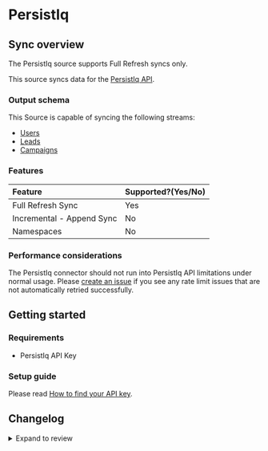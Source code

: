 # PersistIq

## Sync overview

The PersistIq source supports Full Refresh syncs only.

This source syncs data for the [PersistIq API](https://apidocs.persistiq.com/#introduction).

### Output schema

This Source is capable of syncing the following streams:

- [Users](https://apidocs.persistiq.com/#users)
- [Leads](https://apidocs.persistiq.com/#leads)
- [Campaigns](https://apidocs.persistiq.com/#campaigns)

### Features

| Feature                   | Supported?\(Yes/No\) |
|:--------------------------|:---------------------|
| Full Refresh Sync         | Yes                  |
| Incremental - Append Sync | No                   |
| Namespaces                | No                   |

### Performance considerations

The PersistIq connector should not run into PersistIq API limitations under normal usage. Please [create an issue](https://github.com/airbytehq/airbyte/issues) if you see any rate limit issues that are not automatically retried successfully.

## Getting started

### Requirements

- PersistIq API Key

### Setup guide

Please read [How to find your API key](https://apidocs.persistiq.com/#introduction).

## Changelog

<details>
  <summary>Expand to review</summary>

| Version | Date       | Pull Request                                             | Subject                                |
|:--------|:-----------|:---------------------------------------------------------|:---------------------------------------|
| 0.3.25 | 2025-10-14 | [61022](https://github.com/airbytehq/airbyte/pull/61022) | Update dependencies |
| 0.3.24 | 2025-05-24 | [60565](https://github.com/airbytehq/airbyte/pull/60565) | Update dependencies |
| 0.3.23 | 2025-05-10 | [60118](https://github.com/airbytehq/airbyte/pull/60118) | Update dependencies |
| 0.3.22 | 2025-05-03 | [59461](https://github.com/airbytehq/airbyte/pull/59461) | Update dependencies |
| 0.3.21 | 2025-04-27 | [59110](https://github.com/airbytehq/airbyte/pull/59110) | Update dependencies |
| 0.3.20 | 2025-04-19 | [58526](https://github.com/airbytehq/airbyte/pull/58526) | Update dependencies |
| 0.3.19 | 2025-04-12 | [57349](https://github.com/airbytehq/airbyte/pull/57349) | Update dependencies |
| 0.3.18 | 2025-03-29 | [56782](https://github.com/airbytehq/airbyte/pull/56782) | Update dependencies |
| 0.3.17 | 2025-03-22 | [56160](https://github.com/airbytehq/airbyte/pull/56160) | Update dependencies |
| 0.3.16 | 2025-03-08 | [55048](https://github.com/airbytehq/airbyte/pull/55048) | Update dependencies |
| 0.3.15 | 2025-02-23 | [54567](https://github.com/airbytehq/airbyte/pull/54567) | Update dependencies |
| 0.3.14 | 2025-02-15 | [53974](https://github.com/airbytehq/airbyte/pull/53974) | Update dependencies |
| 0.3.13 | 2025-02-08 | [53450](https://github.com/airbytehq/airbyte/pull/53450) | Update dependencies |
| 0.3.12 | 2025-02-01 | [52999](https://github.com/airbytehq/airbyte/pull/52999) | Update dependencies |
| 0.3.11 | 2025-01-25 | [52464](https://github.com/airbytehq/airbyte/pull/52464) | Update dependencies |
| 0.3.10 | 2025-01-18 | [51867](https://github.com/airbytehq/airbyte/pull/51867) | Update dependencies |
| 0.3.9 | 2025-01-11 | [51320](https://github.com/airbytehq/airbyte/pull/51320) | Update dependencies |
| 0.3.8 | 2024-12-28 | [50729](https://github.com/airbytehq/airbyte/pull/50729) | Update dependencies |
| 0.3.7 | 2024-12-21 | [50247](https://github.com/airbytehq/airbyte/pull/50247) | Update dependencies |
| 0.3.6 | 2024-12-14 | [49676](https://github.com/airbytehq/airbyte/pull/49676) | Update dependencies |
| 0.3.5 | 2024-12-12 | [48266](https://github.com/airbytehq/airbyte/pull/48266) | Update dependencies |
| 0.3.4 | 2024-10-29 | [47851](https://github.com/airbytehq/airbyte/pull/47851) | Update dependencies |
| 0.3.3 | 2024-10-28 | [47579](https://github.com/airbytehq/airbyte/pull/47579) | Update dependencies |
| 0.3.2 | 2024-10-21 | [47193](https://github.com/airbytehq/airbyte/pull/47193) | Update dependencies |
| 0.3.1 | 2024-08-16 | [44196](https://github.com/airbytehq/airbyte/pull/44196) | Bump source-declarative-manifest version |
| 0.3.0 | 2024-08-15 | [44098](https://github.com/airbytehq/airbyte/pull/44098) | Refactor connector to manifest-only format |
| 0.2.14 | 2024-08-12 | [43737](https://github.com/airbytehq/airbyte/pull/43737) | Update dependencies |
| 0.2.13 | 2024-08-10 | [43656](https://github.com/airbytehq/airbyte/pull/43656) | Update dependencies |
| 0.2.12 | 2024-08-03 | [43104](https://github.com/airbytehq/airbyte/pull/43104) | Update dependencies |
| 0.2.11 | 2024-07-27 | [42661](https://github.com/airbytehq/airbyte/pull/42661) | Update dependencies |
| 0.2.10 | 2024-07-20 | [42374](https://github.com/airbytehq/airbyte/pull/42374) | Update dependencies |
| 0.2.9 | 2024-07-13 | [41715](https://github.com/airbytehq/airbyte/pull/41715) | Update dependencies |
| 0.2.8 | 2024-07-10 | [41419](https://github.com/airbytehq/airbyte/pull/41419) | Update dependencies |
| 0.2.7 | 2024-07-09 | [41196](https://github.com/airbytehq/airbyte/pull/41196) | Update dependencies |
| 0.2.6 | 2024-07-06 | [40787](https://github.com/airbytehq/airbyte/pull/40787) | Update dependencies |
| 0.2.5 | 2024-06-25 | [40377](https://github.com/airbytehq/airbyte/pull/40377) | Update dependencies |
| 0.2.4 | 2024-06-22 | [40039](https://github.com/airbytehq/airbyte/pull/40039) | Update dependencies |
| 0.2.3 | 2024-06-15 | [38789](https://github.com/airbytehq/airbyte/pull/38789) | Make connector compatible with builder |
| 0.2.2 | 2024-06-06 | [39288](https://github.com/airbytehq/airbyte/pull/39288) | [autopull] Upgrade base image to v1.2.2 |
| 0.2.1 | 2024-05-13 | [37596](https://github.com/airbytehq/airbyte/pull/37596) | Change `last_records` to `last_record` |
| 0.2.0 | 2023-10-10 | [31055](https://github.com/airbytehq/airbyte/pull/31055) | Migrate to low code |
| 0.1.0 | 2022-01-21 | [9515](https://github.com/airbytehq/airbyte/pull/9515) | 🎉 New Source: PersistIq |

</details>
